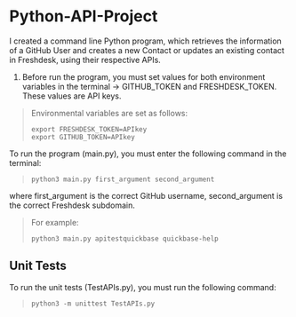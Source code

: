 # Python-API-Project
I created a command line Python program, which retrieves the information of a GitHub User and creates a new Contact or updates an existing contact in Freshdesk, using their respective APIs.
1.  Before run the program, you must set values for both environment variables 
in the terminal -> GITHUB_TOKEN and FRESHDESK_TOKEN. These values are API keys.
> Environmental variables are set as follows:
> 
>     export FRESHDESK_TOKEN=APIkey
>     export GITHUB_TOKEN=APIkey
To run the program (main.py), you must enter the following command in the terminal:
>     python3 main.py first_argument second_argument
where first_argument is the correct GitHub username, second_argument is the correct Freshdesk subdomain.
> For example:
> 
>     python3 main.py apitestquickbase quickbase-help

## Unit Tests
To run the unit tests (TestAPIs.py), you must run the following command:
>     python3 -m unittest TestAPIs.py
